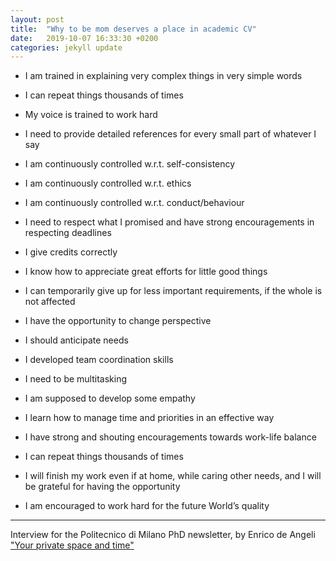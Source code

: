 ```yaml
---
layout: post
title:  "Why to be mom deserves a place in academic CV"
date:   2019-10-07 16:33:30 +0200
categories: jekyll update
---
```


- I am trained in explaining very complex things in very simple words
- I can repeat things thousands of times
- My voice is trained to work hard
- I need to provide detailed references for every small part of whatever I say
- I am continuously controlled w.r.t. self-consistency
- I am continuously controlled w.r.t. ethics
- I am continuously controlled w.r.t. conduct/behaviour
- I need to respect what I promised and have strong encouragements in respecting deadlines

- I give credits correctly
- I know how to appreciate great efforts for little good things
- I can temporarily give up for less important requirements, if the whole is not affected
- I have the opportunity to change perspective

- I should anticipate needs
- I developed team coordination skills
- I need to be multitasking
- I am supposed to develop some empathy

- I learn how to manage time and priorities in an effective way
- I have strong and shouting encouragements towards work-life balance

- I can repeat things thousands of times

- I will finish my work even if at home, while caring other needs, and I will be grateful for having the opportunity

- I am encouraged to work hard for the future World’s quality

---

Interview for the Politecnico di Milano PhD newsletter, by Enrico de Angeli ["Your private space and time"](http://www.dottorato.polimi.it/uploads/media/PhDNewsletter_2020-09.pdf)